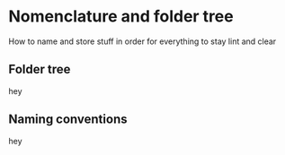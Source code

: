 # Nomenclature and folder tree

How to name and store stuff in order for everything to stay lint and clear

## Folder tree

hey

## Naming conventions

hey
